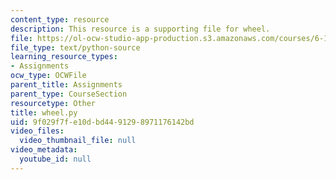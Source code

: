 ```yaml
---
content_type: resource
description: This resource is a supporting file for wheel.
file: https://ol-ocw-studio-app-production.s3.amazonaws.com/courses/6-189-a-gentle-introduction-to-programming-using-python-january-iap-2011/9f029f7fe10dbd4491298971176142bd_wheel.py
file_type: text/python-source
learning_resource_types:
- Assignments
ocw_type: OCWFile
parent_title: Assignments
parent_type: CourseSection
resourcetype: Other
title: wheel.py
uid: 9f029f7f-e10d-bd44-9129-8971176142bd
video_files:
  video_thumbnail_file: null
video_metadata:
  youtube_id: null
---
```

